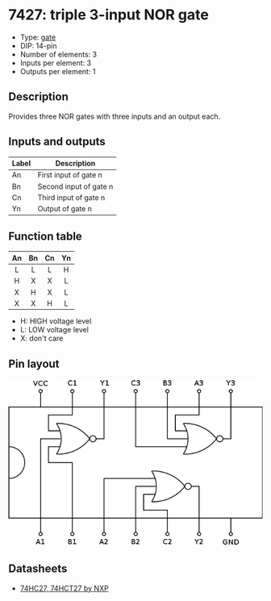 # 7427: triple 3-input NOR gate

- Type: [gate](gates.md)
- DIP: 14-pin
- Number of elements: 3
- Inputs per element: 3
- Outputs per element: 1

## Description

Provides three NOR gates with three inputs and an output each.

## Inputs and outputs

| Label | Description            |
| ----- | ---------------------- |
| An    | First input of gate n  |
| Bn    | Second input of gate n |
| Cn    | Third input of gate n  |
| Yn    | Output of gate n       |

## Function table

| An  | Bn  | Cn  | Yn  |
|:---:|:---:|:---:|:---:|
| L   | L   | L   | H   |
| H   | X   | X   | L   |
| X   | H   | X   | L   |
| X   | X   | H   | L   |

- H: HIGH voltage level
- L: LOW voltage level
- X: don't care

## Pin layout

![](../dia/7427-dip.png)

## Datasheets

- [74HC27, 74HCT27 by NXP](http://www.nxp.com/documents/data_sheet/74HC_HCT27.pdf)
